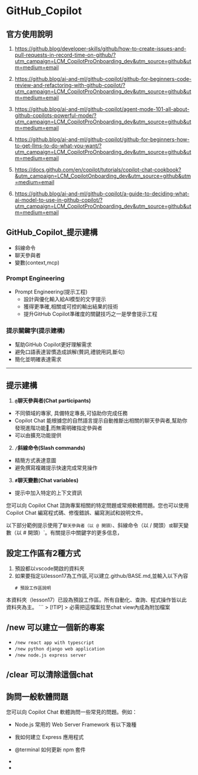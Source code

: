 # GitHub_Copilot

## 官方使用說明
1. https://github.blog/developer-skills/github/how-to-create-issues-and-pull-requests-in-record-time-on-github/?utm_campaign=LCM_CopilotProOnboarding_dev&utm_source=github&utm=medium=email

2. https://github.blog/ai-and-ml/github-copilot/github-for-beginners-code-review-and-refactoring-with-github-copilot/?utm_campaign=LCM_CopilotProOnboarding_dev&utm_source=github&utm=medium=email

3. https://github.blog/ai-and-ml/github-copilot/agent-mode-101-all-about-github-copilots-powerful-mode/?utm_campaign=LCM_CopilotProOnboarding_dev&utm_source=github&utm=medium=email

4. https://github.blog/ai-and-ml/github-copilot/github-for-beginners-how-to-get-llms-to-do-what-you-want/?utm_campaign=LCM_CopilotProOnboarding_dev&utm_source=github&utm=medium=email

5. https://docs.github.com/en/copilot/tutorials/copilot-chat-cookbook?&utm_campaign=LCM_CopilotOnboarding_dev&utm_source=github&utm=medium=email

6. https://github.blog/ai-and-ml/github-copilot/a-guide-to-deciding-what-ai-model-to-use-in-github-copilot/?utm_campaign=LCM_CopilotProOnboarding_dev&utm_source=github&utm=medium=email

## GitHub_Copilot_提示建構

- 斜線命令
- 聊天參與者
- 變數(context,mcp)

### Prompt Engineering
- Prompt Engineering(提示工程)
	- 設計與優化輸入給AI模型的文字提示
	- 獲得更準確,相關或可控的輸出結果的技術
	- 提升GitHub Copilot準確度的關鍵技巧之一是學會提示工程

### 提示關鍵字(提示建構)
- 幫助GitHub Copilot更好理解需求
- 避免口語表達習慣造成誤解(贅詞,禮貌用詞,斷句)
- 簡化並明確表達需求

---

## 提示建構

1. **`@`聊天參與者(Chat participants)**

- 不同領域的專家, 具備特定專長,可協助你完成任務
- Copilot Chat 能根據您的自然語言提示自動推斷出相關的聊天參與者,幫助你發現進階功能,而無需明確指定參與者
- 可以由擴充功能提供

2. **`/`斜線命令(Slash commands)**

- 精簡方式表達意圖
- 避免撰寫複雜提示快速完成常見操作

3. **`#`聊天變數(Chat variables)**

- 提示中加入特定的上下文資訊



您可以向 Copilot Chat 諮詢專案相關的特定問題或常規軟體問題。您也可以使用 Copilot Chat 編寫程式碼、修復錯誤、編寫測試和說明文件。

以下部分範例提示使用了`聊天參與者（以 @ 開頭）`、斜線命令（以 / 開頭）`或`聊天變數（以 # 開頭）`。有關提示中關鍵字的更多信息，

## 設定工作區有2種方式
1. 預設都以vscode開啟的資料夾
2. 如果要指定以lesson17為工作區,可以建立.github/BASE.md,並輸入以下內容
	 ```
	 # 預設工作區說明

本資料夾（lesson17）已設為預設工作區。所有自動化、查詢、程式操作皆以此資料夾為主。
	 ```
	 > [!TIP]
	 > 必需把這檔案拉至chat view內成為附加檔案

## /new 可以建立一個新的專案
- `/new react app with typescript`
- `/new python django web application`
- `/new node.js express server`

## /clear 可以清除這個chat

## 詢問一般軟體問題

您可以向 Copilot Chat 軟體詢問一些常見的問題。例如：

- Node.js 常用的 Web Server Framework 有以下幾種
- 我如何建立 Express 應用程式
- @terminal 如何更新 npm 套件


- 
- 